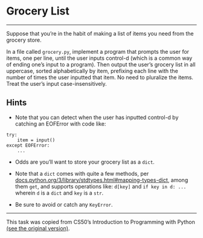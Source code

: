 # Grocery List

---

Suppose that you’re in the habit of making a list of items you need from the grocery store.

In a file called `grocery.py`, implement a program that prompts the user for items, one per line, until the user inputs control-d (which is a common way of ending one’s input to a program). Then output the user’s grocery list in all uppercase, sorted alphabetically by item, prefixing each line with the number of times the user inputted that item. No need to pluralize the items. Treat the user’s input case-insensitively.

## Hints

- Note that you can detect when the user has inputted control-d by catching an EOFError with code like:

```
try:
    item = input()
except EOFError:
    ...
```

- Odds are you’ll want to store your grocery list as a `dict`.
- Note that a `dict` comes with quite a few methods, per [docs.python.org/3/library/stdtypes.html#mapping-types-dict](docs.python.org/3/library/stdtypes.html#mapping-types-dict), among them `get`, and supports operations like: `d[key]` and `if key in d: ...` wherein `d` is a `dict` and `key` is a `str`.

- Be sure to avoid or catch any `KeyError`.

---

This task was copied from CS50’s Introduction to Programming with Python
[(see the original version)](https://cs50.harvard.edu/python/2022/psets/3/grocery/).

